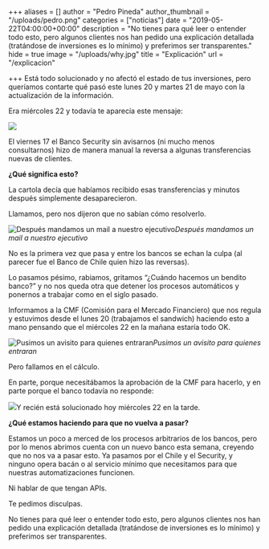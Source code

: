 +++
aliases = []
author = "Pedro Pineda"
author_thumbnail = "/uploads/pedro.png"
categories = ["noticias"]
date = "2019-05-22T04:00:00+00:00"
description = "No tienes para qué leer o entender todo esto, pero algunos clientes nos han pedido una explicación detallada (tratándose de inversiones es lo mínimo) y preferimos ser transparentes."
hide = true
image = "/uploads/why.jpg"
title = "Explicación"
url = "/explicacion"

+++
Está todo solucionado y no afectó el estado de tus inversiones, pero queríamos contarte qué pasó este lunes 20 y martes 21 de mayo con la actualización de la información.

Era miércoles 22 y todavía te aparecía este mensaje:

![](/uploads/explicacion1.png)

El viernes 17 el Banco Security sin avisarnos (ni mucho menos consultarnos) hizo de manera manual la reversa a algunas transferencias nuevas de clientes.

**¿Qué significa esto?**

La cartola decía que habíamos recibido esas transferencias y minutos después simplemente desaparecieron.

Llamamos, pero nos dijeron que no sabían cómo resolverlo.

![Después mandamos un mail a nuestro ejecutivo](/uploads/explicacion2.png)_Después mandamos un mail a nuestro ejecutivo_

No es la primera vez que pasa y entre los bancos se echan la culpa (al parecer fue el Banco de Chile quien hizo las reversas).

Lo pasamos pésimo, rabiamos, gritamos “¿Cuándo hacemos un bendito banco?” y no nos queda otra que detener los procesos automáticos y ponernos a trabajar como en el siglo pasado.

Informamos a la CMF (Comisión para el Mercado Financiero) que nos regula y estuvimos desde el lunes 20 (trabajamos el sandwich) haciendo esto a mano pensando que el miércoles 22 en la mañana estaría todo OK.

![Pusimos un avisito para quienes entraran](/uploads/explicacion3.png)_Pusimos un avisito para quienes entraran_

Pero fallamos en el cálculo.

En parte, porque necesitábamos la aprobación de la CMF para hacerlo, y en parte porque el banco todavía no responde:

![](/uploads/explicacion4.png)Y recién está solucionado hoy miércoles 22 en la tarde.

**¿Qué estamos haciendo para que no vuelva a pasar?**

Estamos un poco a merced de los procesos arbitrarios de los bancos, pero por lo menos abrimos cuenta con un nuevo banco esta semana, creyendo que no nos va a pasar esto. Ya pasamos por el Chile y el Security, y ninguno opera bacán o al servicio mínimo que necesitamos para que nuestras automatizaciones funcionen.

Ni hablar de que tengan APIs.

Te pedimos disculpas.

No tienes para qué leer o entender todo esto, pero algunos clientes nos han pedido una explicación detallada (tratándose de inversiones es lo mínimo) y preferimos ser transparentes.